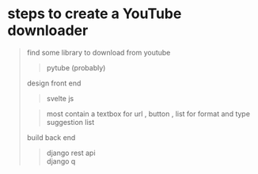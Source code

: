 # steps to create a YouTube downloader


> find some library to download from youtube
> > pytube (probably)
> 
> design front end   
> > svelte js
> 
> > most contain a textbox for url , button , list for format and type suggestion list 
> 
> build back end 
> > django rest api  
> > django q  
> > 